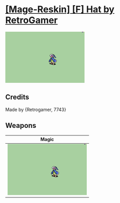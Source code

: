 # [\[Mage-Reskin\] \[F\] Hat by RetroGamer](./)

<img src="./6.%20Magic/Magic_000.png" alt="[Mage-Reskin] [F] Hat by RetroGamer standing" />

## Credits

Made by {Retrogamer, 7743}

## Weapons


|Magic |
|  :---: |
| <img alt="Magic animation" src="./6.%20Magic/Magic.gif" /> |

